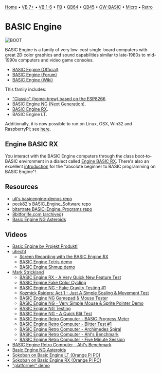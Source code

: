 [Home](https://gotbasic.com) • [VB 7+](vb.md) • [VB 1-6](vb6.md) • [FB](freebasic.md) • [QB64](qb64.md) • [QB45](qb.md) • [GW-BASIC](gw-basic.md) • [Micro](micro.md) • [Retro](retro.md)

# BASIC Engine

![BOOT](https://basicengine.org/images/screen_boot.png)

BASIC Engine is a family of very low-cost single-board computers with great 2D color graphics and sound capabilities similar to late-1980s to mid-1990s computers and video game consoles.

- [BASIC Engine (Official)](https://basicengine.org/)
- [BASIC Engine (Forum)](https://betest.freeflarum.com/)
- [BASIC Engine (Wiki)](https://github.com/uli/basicengine-wiki)

This family includes:

- ["Classic" (home-brew) based on the ESP8266](https://basicengine.org/esp8266.html).
- [BASIC Engine NG (Next Generation)](https://basicengine.org/nextgen.html).
- [BASIC Engine RX](https://basicengine.org/index.html).
- BASIC Engine LT.

Additionally, it is now possible to run on Linux, OSX, Win32 and RaspberryPi; see [here](https://basicengine.org/git_builds/).

## Engine BASIC RX

You interact with the BASIC Engine computers through the class boot-to-BASIC environment in a dialect called [Engine BASIC RX](https://basicengine.org/index.html#_reference_manual). There's also an excellent [introduction](https://basicengine.org/introduction.html) for the "absolute beginner to BASIC programming on BASIC Engine"!

## Resources

- [uli's basicengine-demos repo](https://github.com/uli/basicengine-demos)
- [peek82's BASIC_Engine_Software repo](https://github.com/peek82/BASIC_Engine_Software)
- [bitartrate BASIC-Engine_Programs repo](https://github.com/bitartrate/BASIC-Engine-Programs)
- [8bitforlife.com (archived)](https://web.archive.org/web/20211129031446/https://www.8bitforlife.com/)
- [Basic Engine NG Asteroids](https://sazazel.itch.io/basic-engine-ng-asteroids)

## Videos

- [Basic Engine by Projekt Produkt!](https://www.youtube.com/watch?v=O7GkePGcNuY)
- [uhecht](https://www.youtube.com/@uhecht)
  - [Screen Recording with the BASIC Engine RX](https://youtu.be/RPNdoYD1sAs)
  - [BASIC Engine Tetris demo](https://www.youtube.com/watch?v=0ZsucdE6l2o)
  - [BASIC Engine Shmup demo](https://www.youtube.com/watch?v=WEeHVyWH8rQ)
- [Mark Strickland](https://www.youtube.com/@markstrickland438)
  - [BASIC Engine RX - A Very Quick New Feature Test](https://www.youtube.com/watch?v=8Bc9Ix81448)
  - [BASIC Engine Fake Color Cycling](https://www.youtube.com/watch?v=yTGLR0IBmmc)
  - [BASIC Engine NG - Fake Gravity Testing #1](https://youtu.be/YRKC7Wsd7pM?si=ULh5F_nNX_n3W5IP)
  - [Kozmick Raiders: Act 1 - Just A Simple Scaling & Movement Test](https://youtu.be/l3SBdKCo_Zo?si=wVQiL9Bhnzdbv85h)
  - [BASIC Engine NG Gamepad & Mouse Tester](https://youtu.be/V4ZmT-fW2kE?si=YjkH9VgUed_fmO5F)
  - [BASIC Engine NG - Very Simple Mouse & Sprite Pointer Demo](https://youtu.be/IRwhvi7lEA0?si=9LgAdbNw0NsvGmNr)
  - [BASIC Engine NG Testing](https://youtu.be/oAwZ6gl8RKE)
  - [BASIC Engine NG - A Quick Blit Test](https://youtu.be/TN25QmnTxQ4?si=UnEz98xxfoS9CiAN)
  - [BASIC Engine Retro Computer - BASIC Progress Meter](https://youtu.be/l4pDnKtp020?si=LTeO73vw53OM_zKi)
  - [BASIC Engine Retro Computer - Blitter Test #1](https://youtu.be/VWdkEF5kSb0?si=FerLxVTbbsQe17EP)
  - [BASIC Engine Retro Computer - Archimedes Spiral](https://youtu.be/qm8qG2s8CAg?si=5c8MaAcqcG0zAHj3)
  - [BASIC Engine Retro Computer - Ahl's Benchmark](https://youtu.be/Z4UIhs3plZ4?si=nHLwj3jubls096BO)
  - [BASIC Engine Retro Computer - Five Minute Session](https://youtu.be/eL8qWOMtouY?si=0X1hnTbN08ooLUeF)
- [BASIC Engine Retro Computer - Ahl's Benchmark](https://www.youtube.com/watch?v=1PwqbmGavI4)
- [Basic Engine NG Asteroids](https://www.youtube.com/watch?v=wULA8_h5CeY)
- [Sokoban on Basic Engine LT (Orange Pi PC)](https://youtu.be/KRmvn_WmI-M)
- [Sokoban on Basic Engine RX (Orange Pi PC)](https://youtu.be/V-RVXy_zJ-E)
- ["platformer" demo](http://damianvila.com/basicengine/basicengine-rx.mp4)
